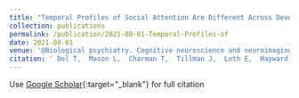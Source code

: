```yaml
---
title: "Temporal Profiles of Social Attention Are Different Across Development in Autistic and Neurotypical People."
collection: publications
permalink: /publication/2021-08-01-Temporal-Profiles-of
date: 2021-08-01
venue: '@Biological psychiatry. Cognitive neuroscience and neuroimaging'
citation: ' Del T,  Mason L,  Charman T,  Tillman J,  Loth E,  Hayward H,  Shic F,  Buitelaar J,  Johnson MH,  Jones EJH,  EU-AIMS Group, &quot;Temporal Profiles of Social Attention Are Different Across Development in Autistic and Neurotypical People..&quot; @Biological psychiatry. Cognitive neuroscience and neuroimaging, 2021.'
---
```

Use [Google Scholar](https://scholar.google.com/scholar?q=Temporal+Profiles+of+Social+Attention+Are+Different+Across+Development+in+Autistic+and+Neurotypical+People.){:target="_blank"} for full citation
